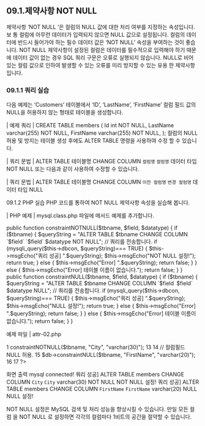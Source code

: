 
## 09.1.제약사항 NOT NULL 
제약사항 ‘NOT NULL ’은 컬럼의 NULL 값에 대한 처리 여부를 지정하는 속성입니다. 보 통 컬럼에 아무런 데이터가 입력되지 않으면 NULL 값으로 설정됩니다. 
컬럼의 데이터에 반드시 들어가야 하는 필수 데이터 값은 ‘NOT NULL’ 속성을 부여하는 것이 좋습니다. NOT NULL 제약사항이 설정된 컬럼은 데이터를 필수적으로 입력해야 하기 때문에 데이터 값이 없는 경우 SQL 쿼리 구문은 오류로 실행되지 않습니다. 
NULL로 비어 있는 컬럼 값으로 인하여 발생할 수 있는 오류를 미리 방지할 수 있는 유용 한 제약사항입니다. 

### 09.1.1 쿼리 실습 
다음 예제는 ‘Customers’ 테이블에서 ‘ID’, ‘LastName’, ‘FirstName’ 컬럼 필드 값의 
NULL을 허용하지 않는 형태로 테이블을 생성합니다. 

| 예제 쿼리 | 
CREATE TABLE members ( Id int NOT NULL, LastName varchar(255) NOT NULL, FirstName varchar(255) NOT NULL, 
); 
컬럼의 NULL 허용 및 방지는 테이블 생성 후에도 ALTER TABLE 명령을 사용하여 수정 할 수 있습니다. 

| 쿼리 문법 | 
ALTER TABLE 테이블명 CHANGE COLUMN `컬럼명` `컬럼명` 데이터 타입 NOT NULL 
또는 다음과 같이 사용하여 수정할 수 있습니다. 

| 쿼리 문법 | 
ALTER TABLE 테이블명 CHANGE COLUMN `이전 컬럼명` `변경 컬럼명` 데이터 타입 NULL 

09.1.2 PHP 실습 
PHP 코드를 통하여 NOT NULL 제약사항 속성을 실습해 봅니다. 

| PHP 예제 | 
mysql.class.php 파일에 메서드 예제를 추가합니다. 

public function constraintNOTNULL($tbname, $field, $datatype) { 
if ($tbname) { $queryString = "ALTER TABLE $tbname CHANGE COLUMN `$field` `$field` $datatype NOT NULL"; 
// 쿼리를 전송합니다. 
if (mysqli_query($this->dbcon, $queryString)=== TRUE) { $this->msgEcho("쿼리 성공] ".$queryString); $this->msgEcho("NOT NULL 설정!"); 
return true; 
} else { $this->msgEcho("Error] ".$queryString); return false; 
} 
} else { $this->msgEcho("Error] 테이블 이름이 없습니다."); return false; 
} 
} 
public function constraintNULL($tbname, $field, $datatype) { 
if ($tbname) { $queryString = "ALTER TABLE $tbname CHANGE COLUMN `$field` `$field` $datatype NULL"; 
// 쿼리를 전송합니다. 
if (mysqli_query($this->dbcon, $queryString)=== TRUE) { $this->msgEcho("쿼리 성공] ".$queryString); $this->msgEcho("NULL 설정!"); 
return true; 
} else { $this->msgEcho("Error] ".$queryString); return false; 
} 
} else { $this->msgEcho("Error] 테이블 이름이 없습니다."); return false; 
} 
} 

예제 파일 | attr-02.php 

1  <?php  
2  
3  include "dbinfo.php";  
4  include "mysql.class.php";  
5  
6  // ++ Mysqli DB 연결.  
7  $db = new JinyMysql();  
8  
9  $tbname = "members";  
10  
11  // 컬럼필드 NULL 허용하지 않습니다.  
12  $db->constraintNOTNULL($tbname, "City", "varchar(30)");  
13  
14  // 컬럼필드 NULL 허용.  
15  $db->constraintNULL($tbname, "FirstName", "varchar(20)");  
16  
17  ?>  

화면 출력 
mysql connected! 쿼리 성공] ALTER TABLE members CHANGE COLUMN `City` `City` varchar(30) NOT NULL NOT NULL 설정! 쿼리 성공] ALTER TABLE members CHANGE COLUMN `FirstName` `FirstName` varchar(20) NULL NULL 설정! 

NOT NULL 설정은 MySQL 검색 및 처리 성능을 향상시킬 수 있습니다. 만일 모든 컬럼 
을 NOT NULL 로 설정하면 각각의 컬럼마다 1비트의 공간을 절약할 수 있습니다. 
